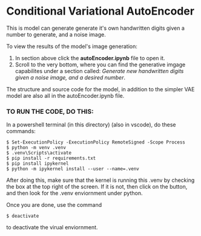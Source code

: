 # Conditional Variational AutoEncoder

This is model can generate generate it's own handwritten digits given a number to generate, and a noise image.  

To view the results of the model's image generation:

1) In section above click the **autoEncoder.ipynb** file to open it.
2) Scroll to the very bottom, where you can find the generative imgage capabilites under a section called: 
_Generate new handwritten digits given a noise image, and a desired number_.

The structure and source code for the model, in addition to
the simpler VAE model are also all in the autoEncoder.ipynb file. 

### TO RUN THE CODE, DO THIS:

In a powershell terminal (in this directory) (also in vscode), do these commands:

```
$ Set-ExecutionPolicy -ExecutionPolicy RemoteSigned -Scope Process
$ python -m venv .venv
$ .venv\Scripts\activate
$ pip install -r requirements.txt
$ pip install ipykernel
$ python -m ipykernel install --user --name=.venv
```


After doing this, make sure that the kernel is running this .venv by checking the box
at the top right of the screen. If it is not, then click on the button, and then look for 
the .venv enviornment under python. 

Once you are done, use the command

```$ deactivate```

to deactivate the virual enviornment. 
